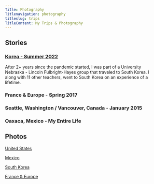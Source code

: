 ```yaml
---
Title: Photography
Titlenavigation: photography
titleslug: trips
TitleContent: My Trips & Photography
---
```

## Stories
### [Korea - Summer 2022](/korea)
After 2+ years since the pandemic started, I was part of a University Nebraska - Lincoln Fulbright-Hayes group that traveled to South Korea. I along with 11 other teachers, went to South Korea on an experience of a lifetime.

### France & Europe - Spring 2017

### Seattle, Washington / Vancouver, Canada  - January 2015

### Oaxaca, Mexico - My Entire Life

## Photos
[United States](united-states)

[Mexico](mexico)

[South Korea](https://korea.lifeofpablo.com/interactives/photos)

[France & Europe](france-europe)
